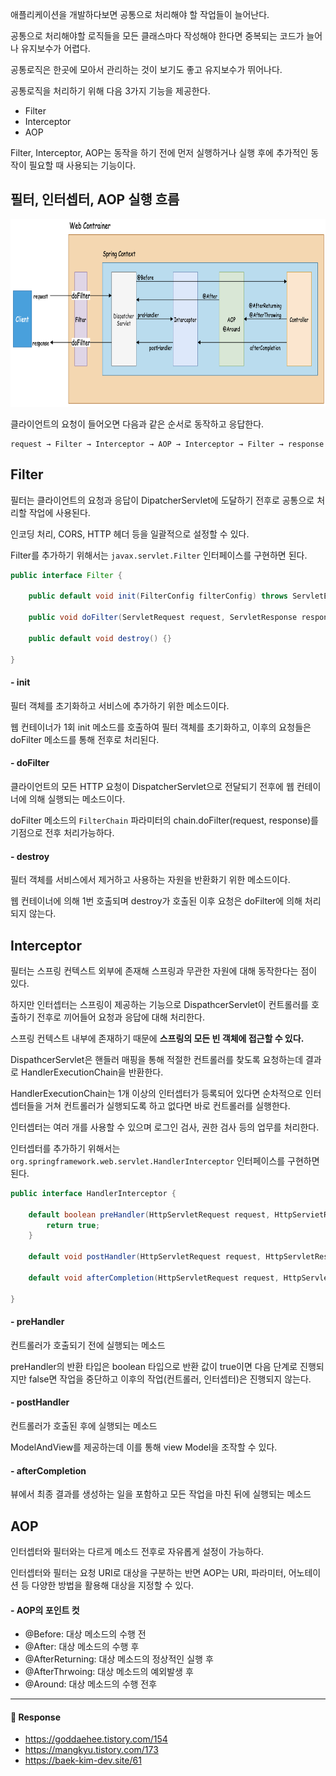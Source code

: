 애플리케이션을 개발하다보면 공통으로 처리해야 할 작업들이 늘어난다.  

공통으로 처리해야할 로직들을 모든 클래스마다 작성해야 한다면 중복되는 코드가 늘어나 유지보수가 어렵다.  

공통로직은 한곳에 모아서 관리하는 것이 보기도 좋고 유지보수가 뛰어나다.  

공통로직을 처리하기 위해 다음 3가지 기능을 제공한다.  

- Filter
- Interceptor
- AOP

Filter, Interceptor, AOP는 동작을 하기 전에 먼저 실행하거나 실행 후에 추가적인 동작이 필요할 때 사용되는 기능이다.  

## 필터, 인터셉터, AOP 실행 흐름  

<img src="/Spring/image/flow.png" witdh="600" height="300">  

클라이언트의 요청이 들어오면 다음과 같은 순서로 동작하고 응답한다.  

```text
request → Filter → Interceptor → AOP → Interceptor → Filter → response
```

## Filter  

필터는 클라이언트의 요청과 응답이 DipatcherServlet에 도달하기 전후로 공통으로 처리할 작업에 사용된다.  

인코딩 처리, CORS, HTTP 헤더 등을 일괄적으로 설정할 수 있다.  

Filter를 추가하기 위해서는 `javax.servlet.Filter` 인터페이스를 구현하면 된다.  

```java
public interface Filter {

    public default void init(FilterConfig filterConfig) throws ServletException {}

    public void doFilter(ServletRequest request, ServletResponse response, FilterChain chain) throws IOException, ServletException;

    public default void destroy() {}

}
```

#### - init  

필터 객체를 초기화하고 서비스에 추가하기 위한 메소드이다.  

웹 컨테이너가 1회 init 메소드를 호출하여 필터 객체를 초기화하고, 이후의 요청들은 doFilter 메소드를 통해 전후로 처리된다.  

#### - doFilter  

클라이언트의 모든 HTTP 요청이 DispatcherServlet으로 전달되기 전후에 웹 컨테이너에 의해 실행되는 메소드이다.  

doFilter 메소드의 `FilterChain` 파라미터의 chain.doFilter(request, response)를 기점으로 전후 처리가능하다.  

#### - destroy  

필터 객체를 서비스에서 제거하고 사용하는 자원을 반환화기 위한 메소드이다.  

웹 컨테이너에 의해 1번 호출되며 destroy가 호출된 이후 요청은 doFilter에 의해 처리되지 않는다.  

## Interceptor  

필터는 스프링 컨텍스트 외부에 존재해 스프링과 무관한 자원에 대해 동작한다는 점이 있다.  

하지만 인터셉터는 스프링이 제공하는 기능으로 DispathcerServlet이 컨트롤러를 호출하기 전후로 끼어들어 요청과 응답에 대해 처리한다.  

스프링 컨텍스트 내부에 존재하기 때문에 **스프링의 모든 빈 객체에 접근할 수 있다.**  

DispathcerServlet은 핸들러 매핑을 통해 적절한 컨트롤러를 찾도록 요청하는데 결과로 HandlerExecutionChain을 반환한다.  

HandlerExecutionChain는 1개 이상의 인터셉터가 등록되어 있다면 순차적으로 인터셉터들을 거쳐 컨트롤러가 실행되도록 하고 없다면 바로 컨트롤러를 실행한다.  

인터셉터는 여러 개를 사용할 수 있으며 로그인 검사, 권한 검사 등의 업무를 처리한다.  

인터셉터를 추가하기 위해서는 `org.springframework.web.servlet.HandlerInterceptor` 인터페이스를 구현하면 된다.  

```java
public interface HandlerInterceptor {

    default boolean preHandler(HttpServletRequest request, HttpServietResponse response, Object handler) throws Exception {
        return true;
    }

    default void postHandler(HttpServletRequest request, HttpServletResponse response, Object handler, @Nullable ModelAndView modelAndView) throws Exception {}

    default void afterCompletion(HttpServletRequest request, HttpServletResponse response, Object handler, @Nullable Exception ex) throws Exception {}

}
```

#### - preHandler  

컨트롤러가 호출되기 전에 실행되는 메소드  

preHandler의 반환 타입은 boolean 타입으로 반환 값이 true이면 다음 단계로 진행되지만 false면 작업을 중단하고 이후의 작업(컨트롤러, 인터셉터)은 진행되지 않는다.  

#### - postHandler  

컨트롤러가 호출된 후에 실행되는 메소드  

ModelAndView를 제공하는데 이를 통해 view Model을 조작할 수 있다.  

#### - afterCompletion  

뷰에서 최종 결과를 생성하는 일을 포함하고 모든 작업을 마친 뒤에 실행되는 메소드  

## AOP  

인터셉터와 필터와는 다르게 메소드 전후로 자유롭게 설정이 가능하다.  

인터셉터와 필터는 요청 URI로 대상을 구분하는 반면 AOP는 URI, 파라미터, 어노테이션 등 다양한 방법을 활용해 대상을 지정할 수 있다.  

#### - AOP의 포인트 컷  

- @Before: 대상 메소드의 수행 전
- @After: 대상 메소드의 수행 후
- @AfterReturning: 대상 메소드의 정상적인 실행 후
- @AfterThrwoing: 대상 메소드의 예외발생 후
- @Around: 대상 메소드의 수행 전후

---

#### 📌 Response  

- <https://goddaehee.tistory.com/154>
- <https://mangkyu.tistory.com/173>
- <https://baek-kim-dev.site/61>
